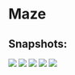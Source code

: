 # Maze


## Snapshots:

![](https://github.com/mhmdar/Maze/edit/master/Maze_screenshoots/Capture1.JPG)
![](https://github.com/mhmdar/Maze/edit/master/Maze_screenshoots/Capture2.JPG)
![](https://github.com/mhmdar/Maze/edit/master/Maze_screenshoots/Capture3.JPG)
![](https://github.com/mhmdar/Maze/edit/master/Maze_screenshoots/Capture4.JPG)
![](https://github.com/mhmdar/Maze/edit/master/Maze_screenshoots/Capture5.JPG)
